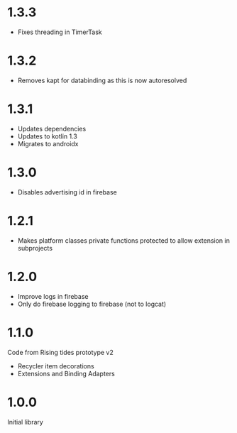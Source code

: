 # 1.3.3
- Fixes threading in TimerTask

# 1.3.2
- Removes kapt for databinding as this is now autoresolved

# 1.3.1
- Updates dependencies
- Updates to kotlin 1.3
- Migrates to androidx

# 1.3.0
- Disables advertising id in firebase

# 1.2.1
- Makes platform classes private functions protected to allow extension in subprojects

# 1.2.0
- Improve logs in firebase
- Only do firebase logging to firebase (not to logcat)

# 1.1.0
Code from Rising tides prototype v2

- Recycler item decorations
- Extensions and Binding Adapters

# 1.0.0
Initial library



